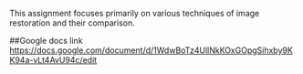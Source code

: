 This assignment focuses primarily on various techniques of image restoration and their comparison.

##Google docs link
https://docs.google.com/document/d/1WdwBoTz4UllNkKOxGOpgSihxby9KK94a-vLt4AvU94c/edit
